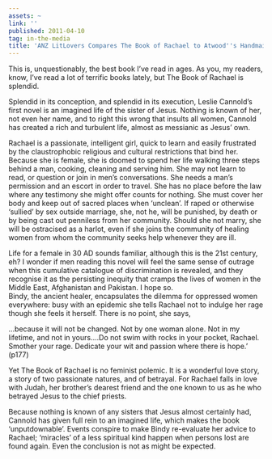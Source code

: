 ```yaml
---
assets: ~
link: ''
published: 2011-04-10
tag: in-the-media
title: 'ANZ LitLovers Compares The Book of Rachael to Atwood''s Handmaid''s Tale '
---
```

This is, unquestionably, the best book I’ve read in ages.  As you, my readers, know, I’ve read a lot of terrific books lately, but The Book of Rachael  is splendid.

Splendid in its conception, and splendid in its execution, Leslie Cannold’s first novel is an imagined life of the sister of Jesus.  Nothing is known of her, not even her name, and to right this wrong that insults all women, Cannold has created a rich and turbulent life, almost as messianic as Jesus’ own.

Rachael is a passionate, intelligent girl, quick to learn and easily frustrated by the claustrophobic religious and cultural restrictions that bind her.   Because she is female, she is doomed to spend her life walking three steps behind a man, cooking, cleaning and serving him.  She may not learn to read, or question or join in men’s conversations.  She needs a man’s permission and an escort in order to travel.  She has no place before the law where any testimony she might offer counts for nothing.  She must cover her body and keep out of sacred places when ‘unclean’.   If raped or otherwise ‘sullied’ by sex outside marriage, she, not he, will be punished, by death or by being cast out penniless from her community.  Should she not marry, she will be ostracised as a harlot, even if she joins the community of healing women from whom the community seeks help whenever they are ill.

Life for a female in 30 AD sounds familiar, although this is the 21st century, eh?  I wonder if men reading this novel will feel the same sense of outrage when this cumulative catalogue of discrimination is revealed, and they recognise it as the persisting inequity that cramps the lives of women in the Middle East, Afghanistan and Pakistan.  I hope so.    
Bindy, the ancient healer, encapsulates the dilemma for oppressed women everywhere: busy with an epidemic she tells Rachael not to indulge her rage though she feels it herself.  There is no point, she says,

 …because it will not be changed.  Not by one woman alone.  Not in my lifetime, and not in yours….Do not swim with rocks in your pocket, Rachael.  Smother your rage.  Dedicate your wit and passion where there is hope.’ (p177)

Yet The Book of Rachael is no feminist polemic.  It is a wonderful love story, a story of two passionate natures, and of betrayal.  For Rachael falls in love with Judah, her brother’s dearest friend and the one known to us as he who betrayed Jesus to the chief priests.

Because nothing is known of any sisters that Jesus almost certainly had, Cannold has given full rein to an imagined life, which makes the book ‘unputdownable’.  Events conspire to make Bindy re-evaluate her advice to Rachael; ‘miracles’ of a less spiritual kind happen when persons lost are found again.  Even the conclusion is not as might be expected. 